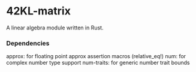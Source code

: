 # 42KL-matrix

A linear algebra module written in Rust.

### Dependencies

approx: for floating point approx assertion macros (relative_eq!)
num: for complex number type support
num-traits: for generic number trait bounds